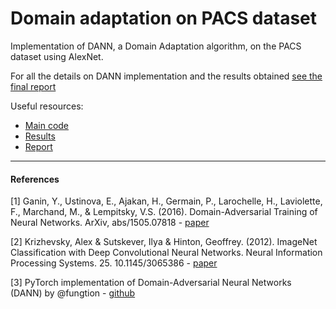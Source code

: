# Domain adaptation on PACS dataset
Implementation of DANN, a Domain Adaptation algorithm, on the PACS dataset using AlexNet.

For all the details on DANN implementation and the results obtained [see the final report](https://github.com/gabrieletiboni/Domain-adaptation-on-PACS-dataset/blob/master/Report.pdf)

Useful resources:
- [Main code](https://colab.research.google.com/drive/1nou9FJEert__u34jdXc9Yl0rGm82aBJO?usp=sharing "Google Colab Notebook")
- [Results](https://docs.google.com/spreadsheets/d/1-Oroil34IiCV-O24L5omij23Pd058zrdmhA7yYH2xj0/edit?usp=sharing "Google Spreadsheet")
- [Report](https://github.com/gabrieletiboni/Domain-adaptation-on-PACS-dataset/blob/master/Report.pdf)


---

#### References

[1] Ganin, Y., Ustinova, E., Ajakan, H., Germain, P., Larochelle, H., Laviolette, F., Marchand, M., & Lempitsky, V.S. (2016). Domain-Adversarial Training of Neural Networks. ArXiv, abs/1505.07818 - [paper](https://arxiv.org/abs/1505.07818)

[2] Krizhevsky, Alex & Sutskever, Ilya & Hinton, Geoffrey. (2012). ImageNet Classification with Deep Convolutional Neural Networks. Neural Information Processing Systems. 25. 10.1145/3065386 - [paper](https://papers.nips.cc/paper/2012/file/c399862d3b9d6b76c8436e924a68c45b-Paper.pdf)

[3] PyTorch implementation of Domain-Adversarial Neural Networks (DANN) by @fungtion - [github](https://github.com/fungtion/DANN)
